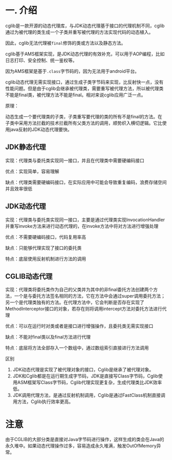 # 一. 介绍

​		cglib是一款开源的动态代理库，与JDK动态代理基于接口的代理机制不同，cglib通过为被代理的类生成一个子类并重写被代理的方法实现代码的动态植入。

​		因此，cglib无法代理被`final`修饰的类或方法以及静态方法。

​		cglib基于AMS框架实现，是JDK动态代理的有效补充，可以用于AOP编程，比如日志打印、安全控制、统一鉴权等。

​		因为AMS框架是基于`.class`字节码的，因为无法用于android平台。

​		cglib动态代理无需实现接口，通过生成子类字节码来实现，比反射快一点，没有性能问题。但是由于cglib会继承被代理类，需要重写被代理方法，所以被代理类不能是final类，被代理方法不能是final。相对来说cglib应用广泛一点。



原理：

​		动态生成一个要代理类的子类，子类重写要代理的类的所有不是final的方法。在子类中采用方法拦截的技术拦截所有父类方法的调用，顺势织入横切逻辑。它比使用java反射的JDK动态代理要快。







## JDK静态代理

实现：代理类与委托类实现同一接口，并且在代理类中需要硬编码接口

优点：实现简单，容易理解

缺点：代理类需要硬编码接口，在实际应用中可能会导致重复编码，浪费存储空间并且效率很低

## JDK动态代理

实现：代理类与委托类实现同一接口，主要是通过代理类实现InvocationHandler并重写invoke方法来进行动态代理的，在invoke方法中将对方法进行增强处理

优点：不需要硬编码接口，代码复用率高

缺点：只能够代理实现了接口的委托类

特点：底层使用反射机制进行方法的调用 

## CGLIB动态代理

实现：代理类将委托类作为自己的父类并为其中的非final委托方法创建两个方法，一个是与委托方法签名相同的方法，它在方法中会通过super调用委托方法；另一个是代理类独有的方法。在代理方法中，它会判断是否存在实现了MethodInterceptor接口的对象，若存在则将调用intercept方法对委托方法进行代理

优点：可以在运行时对类或者是接口进行增强操作，且委托类无需实现接口

缺点：不能对final类以及final方法进行代理

特点：底层将方法全部存入一个数组中，通过数组索引直接进行方法调用





区别

1. JDK动态代理是实现了被代理对象的接口，Cglib是继承了被代理对象。
2. JDK和Cglib都是在运行期生成字节码，JDK是直接写Class字节码，Cglib使用ASM框架写Class字节码，Cglib代理实现更复杂，生成代理类比JDK效率低。
3. JDK调用代理方法，是通过反射机制调用，Cglib是通过FastClass机制直接调用方法，Cglib执行效率更高。

# 注意

由于CGLIB的大部分类是直接对Java字节码进行操作，这样生成的类会在Java的永久堆中。如果动态代理操作过多，容易造成永久堆满，触发OutOfMemory异常。





